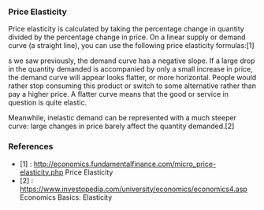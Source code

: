 ### Price Elasticity
Price elasticity is calculated by taking the percentage change in quantity divided by the percentage change in price. On a linear supply or demand curve (a straight line), you can use the following price elasticity formulas:[1]

s we saw previously, the demand curve has a negative slope. If a large drop in the quantity demanded is accompanied by only a small increase in price, the demand curve will appear looks flatter, or more horizontal. People would rather stop consuming this product or switch to some alternative rather than pay a higher price. A flatter curve means that the good or service in question is quite elastic.


Meanwhile, inelastic demand can be represented with a much steeper curve: large changes in price barely affect the quantity demanded.[2]

### References
* [1] : http://economics.fundamentalfinance.com/micro_price-elasticity.php Price Elasticity
* [2] : https://www.investopedia.com/university/economics/economics4.asp Economics Basics: Elasticity
